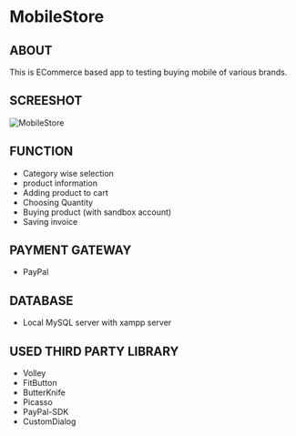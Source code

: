 # MobileStore

## ABOUT
This is ECommerce based app to testing buying mobile of various brands.

## SCREESHOT
![MobileStore](https://user-images.githubusercontent.com/44651301/105285190-eac8ef80-5bd9-11eb-98fc-64875ccde8eb.gif)

## FUNCTION
* Category wise selection
* product information
* Adding product to cart
* Choosing Quantity
* Buying product (with sandbox account)
* Saving invoice

## PAYMENT GATEWAY
* PayPal

## DATABASE
* Local MySQL server with xampp server

## USED THIRD PARTY LIBRARY
* Volley
* FitButton
* ButterKnife
* Picasso
* PayPal-SDK
* CustomDialog

